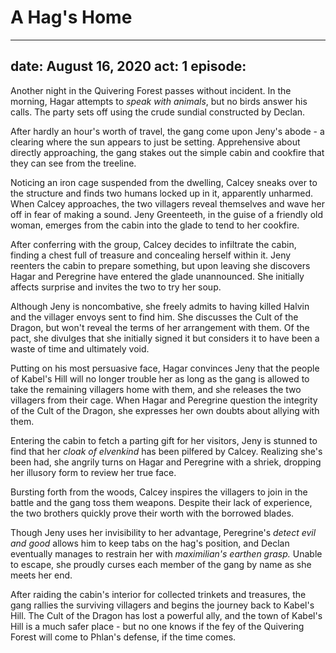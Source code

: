 # A Hag's Home

---
date: August 16, 2020
act: 1
episode: 
---

Another night in the Quivering Forest passes without incident. In the morning, Hagar attempts to *speak with animals*, but no birds answer his calls. The party sets off using the crude sundial constructed by Declan.

After hardly an hour's worth of travel, the gang come upon Jeny's abode - a clearing where the sun appears to just be setting. Apprehensive about directly approaching, the gang stakes out the simple cabin and cookfire that they can see from the treeline.

Noticing an iron cage suspended from the dwelling, Calcey sneaks over to the structure and finds two humans locked up in it, apparently unharmed. When Calcey approaches, the two villagers reveal themselves and wave her off in fear of making a sound. Jeny Greenteeth, in the guise of a friendly old woman, emerges from the cabin into the glade to tend to her cookfire.

After conferring with the group, Calcey decides to infiltrate the cabin, finding a chest full of treasure and concealing herself within it. Jeny reenters the cabin to prepare something, but upon leaving she discovers Hagar and Peregrine have entered the glade unannounced. She initially affects surprise and invites the two to try her soup.

Although Jeny is noncombative, she freely admits to having killed Halvin and the villager envoys sent to find him. She discusses the Cult of the Dragon, but won't reveal the terms of her arrangement with them. Of the pact, she divulges that she initially signed it but considers it to have been a waste of time and ultimately void.

Putting on his most persuasive face, Hagar convinces Jeny that the people of Kabel's Hill will no longer trouble her as long as the gang is allowed to take the remaining villagers home with them, and she releases the two villagers from their cage. When Hagar and Peregrine question the integrity of the Cult of the Dragon, she expresses her own doubts about allying with them.

Entering the cabin to fetch a parting gift for her visitors, Jeny is stunned to find that her *cloak of elvenkind* has been pilfered by Calcey. Realizing she's been had, she angrily turns on Hagar and Peregrine with a shriek, dropping her illusory form to review her true face.

Bursting forth from the woods, Calcey inspires the villagers to join in the battle and the gang toss them weapons. Despite their lack of experience, the two brothers quickly prove their worth with the borrowed blades.

Though Jeny uses her invisibility to her advantage, Peregrine's *detect evil and good* allows him to keep tabs on the hag's position, and Declan eventually manages to restrain her with *maximilian's earthen grasp.* Unable to escape, she proudly curses each member of the gang by name as she meets her end.

After raiding the cabin's interior for collected trinkets and treasures, the gang rallies the surviving villagers and begins the journey back to Kabel's Hill. The Cult of the Dragon has lost a powerful ally, and the town of Kabel's Hill is a much safer place - but no one knows if the fey of the Quivering Forest will come to Phlan's defense, if the time comes.
